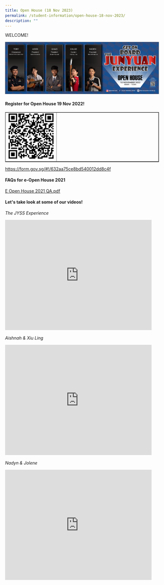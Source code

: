 ```yaml
---
title: Open House (18 Nov 2023)
permalink: /student-information/open-house-18-nov-2023/
description: ""
---
```

<p>WELCOME!</p>
<img src="/images/2023%20jyss%20banner%20final%20final.png">
<h4><strong>Register for Open House 19 Nov 2022!</strong></h4>
<table style="border-collapse: collapse; width: 100%;" border="1">
<tbody>
<tr>
<td style="width: 33%;"><img src="/images/openhqr.jpg"></td>
<td style="width: 66%;">&nbsp;</td>
</tr>
</tbody>
</table>
<p><a href="https://form.gov.sg/#!/632aa75ce8bd540012dd8c4f" target=""><u>https://form.gov.sg/#!/632aa75ce8bd540012dd8c4f</u></a></p>
<h4><strong>FAQs for e-Open House 2021</strong></h4>
<p><a href="/files/E%20Open%20House%202021%20QA.pdf" target="_blank" rel="noopener"><u>E Open House 2021 QA.pdf</u></a></p>
<h4><strong>Let's take look at some of our videos!</strong></h4>
<p><em>The JYSS Experience</em></p>
<iframe width="480" height="360" src="https://www.youtube.com/embed/AfIih3ygg7o" title="The Jyss Experience" frameborder="0" allow="accelerometer; autoplay; clipboard-write; encrypted-media; gyroscope; picture-in-picture" allowfullscreen=""></iframe>
<p><em>Aishnah &amp; Xiu Ling</em></p>
<iframe width="480" height="360" src="https://www.youtube.com/embed/chf7r1kbQV4" title="Aishnah &amp; Xiu Ling" frameborder="0" allow="accelerometer; autoplay; clipboard-write; encrypted-media; gyroscope; picture-in-picture" allowfullscreen=""></iframe>
<p><em>Nadyn &amp; Jolene</em></p>
<iframe width="480" height="360" src="https://www.youtube.com/embed/UNV6VdZNrHs" title="Nadyn &amp; Jolene" frameborder="0" allow="accelerometer; autoplay; clipboard-write; encrypted-media; gyroscope; picture-in-picture" allowfullscreen=""></iframe>